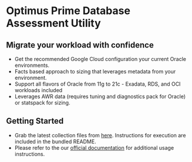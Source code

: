 # Optimus Prime Database Assessment Utility

## Migrate your workload with confidence

- Get the recommended Google Cloud configuration your current Oracle environments.
- Facts based approach to sizing that leverages metadata from your environment.
- Support all flavors of Oracle from 11g to 21c - Exadata, RDS, and OCI workloads included
- Leverages AWR data (requires tuning and diagnostics pack for Oracle) or statspack for sizing.

## Getting Started

- Grab the latest collection files from [here](http://google.com). Instructions for execution are included in the bundled README.
- Please refer to the our [official documentation](http://google.com) for additional usage instructions.

